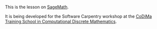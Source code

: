 This is the lesson on [SageMath](http://sagemath.org).

It is being developed for the Software Carpentry workshop at the
[CoDiMa Training School in Computational Discrete Mathematics](http://www.codima.ac.uk/).

